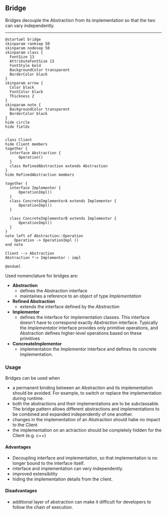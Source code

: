 ## Bridge

Bridges decouple the Abstraction from its implementation so that the two can vary independently.

---

```plantuml
@startuml bridge
skinparam ranksep 50
skinparam nodesep 50
skinparam class {
  FontSize 13
  AttributeFontSize 13
  FontStyle bold
  BackgroundColor transparent
  BorderColor black
}
skinparam arrow {
  Color black
  FontColor black
  Thickness 2
}
skinparam note {
  BackgroundColor transparent
  BorderColor black
}
hide circle
hide fields


class Client
hide Client members
together {
  interface Abstraction {
      Operation()
  }
  class RefinedAbstraction extends Abstraction
}
hide RefinedAbstraction members

together {
  interface Implementor {
      OperationImpl()
  }
  class ConcreteImplementorA extends Implementor {
      OperationImpl()
  }

  class ConcreteImplementorB extends Implementor {
      OperationImpl()
  }
}
note left of Abstraction::Operation
    Operation -> OperationImpl ()
end note

Client --> Abstraction
Abstraction *-> Implementor : impl

@enduml
```

Used nomenclature for bridges are:

* **Abstraction**
  * defines the Abstraction interface
  * maintaines a reference to an object of type *Implementation*
* **Refined Abstraction**
  * extends the interface defined by the *Abstraction*
* **Implementor**
  * defines the interface for implementation classes. This interface doesn't have to correspond exactly *Abstraction* interface. Typically the *Implementator* interface provides only primitive operations, and Abstraction defines higher-level operations based on these primitives
* **ConcreateImplementor**
  * implementation the *Implementor* interface and defines its concrete implementation.


### Usage

Bridges can be used when

* a permanent binding between an Abstraction and its implementation should be avoided. For example, to switch or replace the implementation during runtime.
* both the abstractions and their implementations are to be subclassable. The bridge pattern allows different abstractions and implementations to be combined and expanded independently of one another.
* changes in the implementation of an Abstraction should habe no impact to the Client
* the implementation on an actraction should be completely hidden for the Client (e.g. c++)

#### Advantages

* Decoupling interface and implementation, so that implementation is no longer bound to the interface itself.
* interface and implementation can very independently.
* improved extensibility
* hiding the implementation details from the client.

#### Disadvantages

* additional layer of abstraction can make it difficult for developers to follow the chain of execution.
